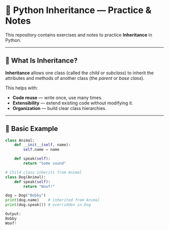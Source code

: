 # 🐍 Python Inheritance — Practice & Notes

This repository contains exercises and notes to practice **Inheritance** in Python.

---

## 📘 What Is Inheritance?

**Inheritance** allows one class (called the *child* or *subclass*) to inherit the attributes and methods of another class (the *parent* or *base class*).

This helps with:
- **Code reuse** — write once, use many times.
- **Extensibility** — extend existing code without modifying it.
- **Organization** — build clear class hierarchies.

---

## 🧩 Basic Example

```python
class Animal:
    def __init__(self, name):
        self.name = name

    def speak(self):
        return "Some sound"

# Child class inherits from Animal
class Dog(Animal):
    def speak(self):
        return "Woof!"

dog = Dog("Bobby")
print(dog.name)    # inherited from Animal
print(dog.speak()) # overridden in Dog

Output:
Bobby
Woof!
